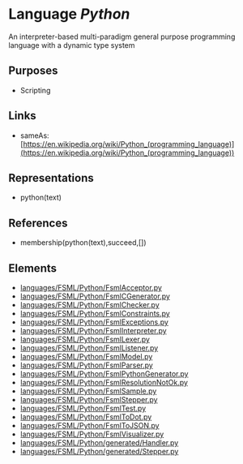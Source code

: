 # Language _Python_
An interpreter-based multi-paradigm general purpose programming language with a dynamic type system

## Purposes
* Scripting

## Links
* sameAs: [https://en.wikipedia.org/wiki/Python_(programming_language)](https://en.wikipedia.org/wiki/Python_(programming_language))

## Representations
* python(text)

## References
* membership(python(text),succeed,[])

## Elements
* [languages/FSML/Python/FsmlAcceptor.py](../../languages/FSML/Python/FsmlAcceptor.py)
* [languages/FSML/Python/FsmlCGenerator.py](../../languages/FSML/Python/FsmlCGenerator.py)
* [languages/FSML/Python/FsmlChecker.py](../../languages/FSML/Python/FsmlChecker.py)
* [languages/FSML/Python/FsmlConstraints.py](../../languages/FSML/Python/FsmlConstraints.py)
* [languages/FSML/Python/FsmlExceptions.py](../../languages/FSML/Python/FsmlExceptions.py)
* [languages/FSML/Python/FsmlInterpreter.py](../../languages/FSML/Python/FsmlInterpreter.py)
* [languages/FSML/Python/FsmlLexer.py](../../languages/FSML/Python/FsmlLexer.py)
* [languages/FSML/Python/FsmlListener.py](../../languages/FSML/Python/FsmlListener.py)
* [languages/FSML/Python/FsmlModel.py](../../languages/FSML/Python/FsmlModel.py)
* [languages/FSML/Python/FsmlParser.py](../../languages/FSML/Python/FsmlParser.py)
* [languages/FSML/Python/FsmlPythonGenerator.py](../../languages/FSML/Python/FsmlPythonGenerator.py)
* [languages/FSML/Python/FsmlResolutionNotOk.py](../../languages/FSML/Python/FsmlResolutionNotOk.py)
* [languages/FSML/Python/FsmlSample.py](../../languages/FSML/Python/FsmlSample.py)
* [languages/FSML/Python/FsmlStepper.py](../../languages/FSML/Python/FsmlStepper.py)
* [languages/FSML/Python/FsmlTest.py](../../languages/FSML/Python/FsmlTest.py)
* [languages/FSML/Python/FsmlToDot.py](../../languages/FSML/Python/FsmlToDot.py)
* [languages/FSML/Python/FsmlToJSON.py](../../languages/FSML/Python/FsmlToJSON.py)
* [languages/FSML/Python/FsmlVisualizer.py](../../languages/FSML/Python/FsmlVisualizer.py)
* [languages/FSML/Python/generated/Handler.py](../../languages/FSML/Python/generated/Handler.py)
* [languages/FSML/Python/generated/Stepper.py](../../languages/FSML/Python/generated/Stepper.py)
